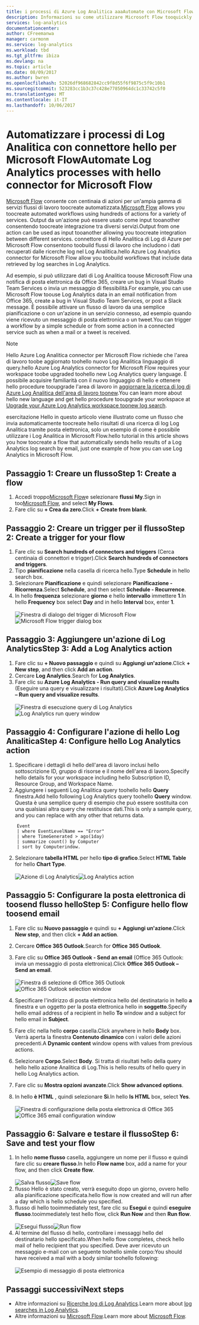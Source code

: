 ```yaml
---
title: i processi di Azure Log Analitica aaaAutomate con Microsoft Flow
description: Informazioni su come utilizzare Microsoft Flow tooquickly automatizzare i processi ripetibili utilizzando il connettore di Azure Log Analitica hello.
services: log-analytics
documentationcenter: 
author: CFreemanwa
manager: carmonm
ms.service: log-analytics
ms.workload: tbd
ms.tgt_pltfrm: ibiza
ms.devlang: na
ms.topic: article
ms.date: 08/09/2017
ms.author: bwren
ms.openlocfilehash: 52026df968682842cc9f8d55f6f9875c5f9c10b1
ms.sourcegitcommit: 523283cc1b3c37c428e77850964dc1c33742c5f0
ms.translationtype: MT
ms.contentlocale: it-IT
ms.lasthandoff: 10/06/2017
---
```

# <a name="automate-log-analytics-processes-with-hello-connector-for-microsoft-flow"></a><span data-ttu-id="4ed98-103">Automatizzare i processi di Log Analitica con connettore hello per Microsoft Flow</span><span class="sxs-lookup"><span data-stu-id="4ed98-103">Automate Log Analytics processes with hello connector for Microsoft Flow</span></span>
<span data-ttu-id="4ed98-104">[Microsoft Flow](https://ms.flow.microsoft.com) consente con centinaia di azioni per un'ampia gamma di servizi flussi di lavoro toocreate automatizzata.</span><span class="sxs-lookup"><span data-stu-id="4ed98-104">[Microsoft Flow](https://ms.flow.microsoft.com) allows you toocreate automated workflows using hundreds of actions for a variety of services.</span></span> <span data-ttu-id="4ed98-105">Output da un'azione può essere usato come input tooanother consentendo toocreate integrazione tra diversi servizi.</span><span class="sxs-lookup"><span data-stu-id="4ed98-105">Output from one action can be used as input tooanother allowing you toocreate integration between different services.</span></span>  <span data-ttu-id="4ed98-106">connettore di Hello Analitica di Log di Azure per Microsoft Flow consentono toobuild flussi di lavoro che includono i dati recuperati dalle ricerche log nel Log Analitica.</span><span class="sxs-lookup"><span data-stu-id="4ed98-106">hello Azure Log Analytics connector for Microsoft Flow allow you toobuild workflows that include data retrieved by log searches in Log Analytics.</span></span>

<span data-ttu-id="4ed98-107">Ad esempio, si può utilizzare dati di Log Analitica toouse Microsoft Flow una notifica di posta elettronica da Office 365, creare un bug in Visual Studio Team Services o invia un messaggio di flessibilità.</span><span class="sxs-lookup"><span data-stu-id="4ed98-107">For example, you can use Microsoft Flow toouse Log Analytics data in an email notification from Office 365, create a bug in Visual Studio Team Services, or post a Slack message.</span></span>  <span data-ttu-id="4ed98-108">È possibile attivare un flusso di lavoro da una semplice pianificazione o con un'azione in un servizio connesso, ad esempio quando viene ricevuto un messaggio di posta elettronica o un tweet.</span><span class="sxs-lookup"><span data-stu-id="4ed98-108">You can trigger a workflow by a simple schedule or from some action in a connected service such as when a mail or a tweet is received.</span></span>  


> [!NOTE]
> <span data-ttu-id="4ed98-109">Hello Azure Log Analitica connector per Microsoft Flow richiede che l'area di lavoro toobe aggiornato toohello nuovo Log Analitica linguaggio di query.</span><span class="sxs-lookup"><span data-stu-id="4ed98-109">hello Azure Log Analytics connector for Microsoft Flow requires your workspace toobe upgraded toohello new Log Analytics query language.</span></span> <span data-ttu-id="4ed98-110">È possibile acquisire familiarità con il nuovo linguaggio di hello e ottenere hello procedure tooupgrade l'area di lavoro in [aggiornare la ricerca di log di Azure Log Analitica dell'area di lavoro toonew](log-analytics-log-search-upgrade.md).</span><span class="sxs-lookup"><span data-stu-id="4ed98-110">You can learn more about hello new language and get hello procedure tooupgrade your workspace at [Upgrade your Azure Log Analytics workspace toonew log search](log-analytics-log-search-upgrade.md).</span></span>  

<span data-ttu-id="4ed98-111">esercitazione Hello in questo articolo viene illustrato come un flusso che invia automaticamente toocreate hello risultati di una ricerca di log Log Analitica tramite posta elettronica, solo un esempio di come è possibile utilizzare i Log Analitica in Microsoft Flow.</span><span class="sxs-lookup"><span data-stu-id="4ed98-111">hello tutorial in this article shows you how toocreate a flow that automatically sends hello results of a Log Analytics log search by email, just one example of how you can use Log Analytics in Microsoft Flow.</span></span> 


## <a name="step-1-create-a-flow"></a><span data-ttu-id="4ed98-112">Passaggio 1: Creare un flusso</span><span class="sxs-lookup"><span data-stu-id="4ed98-112">Step 1: Create a flow</span></span>
1. <span data-ttu-id="4ed98-113">Accedi troppo[Microsoft Flow](http://flow.microsoft.com)e selezionare **flussi My**.</span><span class="sxs-lookup"><span data-stu-id="4ed98-113">Sign in too[Microsoft Flow](http://flow.microsoft.com), and select **My Flows**.</span></span>
2. <span data-ttu-id="4ed98-114">Fare clic su **+ Crea da zero**.</span><span class="sxs-lookup"><span data-stu-id="4ed98-114">Click **+ Create from blank**.</span></span>

## <a name="step-2-create-a-trigger-for-your-flow"></a><span data-ttu-id="4ed98-115">Passaggio 2: Creare un trigger per il flusso</span><span class="sxs-lookup"><span data-stu-id="4ed98-115">Step 2: Create a trigger for your flow</span></span>
1. <span data-ttu-id="4ed98-116">Fare clic su **Search hundreds of connectors and triggers** (Cerca centinaia di connettori e trigger).</span><span class="sxs-lookup"><span data-stu-id="4ed98-116">Click **Search hundreds of connectors and triggers**.</span></span>
2. <span data-ttu-id="4ed98-117">Tipo **pianificazione** nella casella di ricerca hello.</span><span class="sxs-lookup"><span data-stu-id="4ed98-117">Type **Schedule** in hello search box.</span></span>
3. <span data-ttu-id="4ed98-118">Selezionare **Pianificazione** e quindi selezionare **Pianificazione - Ricorrenza**.</span><span class="sxs-lookup"><span data-stu-id="4ed98-118">Select **Schedule**, and then select **Schedule - Recurrence**.</span></span>
4. <span data-ttu-id="4ed98-119">In hello **frequenza** selezionare **giorno** e hello **intervallo** immettere **1**.</span><span class="sxs-lookup"><span data-stu-id="4ed98-119">In hello **Frequency** box select **Day** and in hello **Interval** box, enter **1**.</span></span><br><br><span data-ttu-id="4ed98-120">![Finestra di dialogo del trigger di Microsoft Flow](media/log-analytics-flow-tutorial/flow01.png)</span><span class="sxs-lookup"><span data-stu-id="4ed98-120">![Microsoft Flow trigger dialog box](media/log-analytics-flow-tutorial/flow01.png)</span></span>


## <a name="step-3-add-a-log-analytics-action"></a><span data-ttu-id="4ed98-121">Passaggio 3: Aggiungere un'azione di Log Analytics</span><span class="sxs-lookup"><span data-stu-id="4ed98-121">Step 3: Add a Log Analytics action</span></span>
1. <span data-ttu-id="4ed98-122">Fare clic su **+ Nuovo passaggio** e quindi su **Aggiungi un'azione**.</span><span class="sxs-lookup"><span data-stu-id="4ed98-122">Click **+ New step**, and then click **Add an action**.</span></span>
2. <span data-ttu-id="4ed98-123">Cercare **Log Analytics**.</span><span class="sxs-lookup"><span data-stu-id="4ed98-123">Search for **Log Analytics**.</span></span>
3. <span data-ttu-id="4ed98-124">Fare clic su **Azure Log Analytics - Run query and visualize results** (Eseguire una query e visualizzare i risultati).</span><span class="sxs-lookup"><span data-stu-id="4ed98-124">Click **Azure Log Analytics – Run query and visualize results**.</span></span><br><br><span data-ttu-id="4ed98-125">![Finestra di esecuzione query di Log Analytics](media/log-analytics-flow-tutorial/flow02.png)</span><span class="sxs-lookup"><span data-stu-id="4ed98-125">![Log Analytics run query window](media/log-analytics-flow-tutorial/flow02.png)</span></span>

## <a name="step-4-configure-hello-log-analytics-action"></a><span data-ttu-id="4ed98-126">Passaggio 4: Configurare l'azione di hello Log Analitica</span><span class="sxs-lookup"><span data-stu-id="4ed98-126">Step 4: Configure hello Log Analytics action</span></span>

1. <span data-ttu-id="4ed98-127">Specificare i dettagli di hello dell'area di lavoro inclusi hello sottoscrizione ID, gruppo di risorse e il nome dell'area di lavoro.</span><span class="sxs-lookup"><span data-stu-id="4ed98-127">Specify hello details for your workspace including hello Subscription ID, Resource Group, and Workspace Name.</span></span>
2. <span data-ttu-id="4ed98-128">Aggiungere i seguenti Log Analitica query toohello hello **Query** finestra.</span><span class="sxs-lookup"><span data-stu-id="4ed98-128">Add hello following Log Analytics query toohello **Query** window.</span></span>  <span data-ttu-id="4ed98-129">Questa è una semplice query di esempio che può essere sostituita con una qualsiasi altra query che restituisce dati.</span><span class="sxs-lookup"><span data-stu-id="4ed98-129">This is only a sample query, and you can replace with any other that returns data.</span></span>
```
    Event
    | where EventLevelName == "Error" 
    | where TimeGenerated > ago(1day)
    | summarize count() by Computer
    | sort by Computerindow. 
```

2. <span data-ttu-id="4ed98-130">Selezionare **tabella HTML** per hello **tipo di grafico**.</span><span class="sxs-lookup"><span data-stu-id="4ed98-130">Select **HTML Table** for hello **Chart Type**.</span></span><br><br><span data-ttu-id="4ed98-131">![Azione di Log Analytics](media/log-analytics-flow-tutorial/flow03.png)</span><span class="sxs-lookup"><span data-stu-id="4ed98-131">![Log Analytics action](media/log-analytics-flow-tutorial/flow03.png)</span></span>

## <a name="step-5-configure-hello-flow-toosend-email"></a><span data-ttu-id="4ed98-132">Passaggio 5: Configurare la posta elettronica di toosend flusso hello</span><span class="sxs-lookup"><span data-stu-id="4ed98-132">Step 5: Configure hello flow toosend email</span></span>

1. <span data-ttu-id="4ed98-133">Fare clic su **Nuovo passaggio** e quindi su **+ Aggiungi un'azione**.</span><span class="sxs-lookup"><span data-stu-id="4ed98-133">Click **New step**, and then click **+ Add an action**.</span></span>
2. <span data-ttu-id="4ed98-134">Cercare **Office 365 Outlook**.</span><span class="sxs-lookup"><span data-stu-id="4ed98-134">Search for **Office 365 Outlook**.</span></span>
3. <span data-ttu-id="4ed98-135">Fare clic su **Office 365 Outlook - Send an email** (Office 365 Outlook: invia un messaggio di posta elettronica).</span><span class="sxs-lookup"><span data-stu-id="4ed98-135">Click **Office 365 Outlook – Send an email**.</span></span><br><br><span data-ttu-id="4ed98-136">![Finestra di selezione di Office 365 Outlook](media/log-analytics-flow-tutorial/flow04.png)</span><span class="sxs-lookup"><span data-stu-id="4ed98-136">![Office 365 Outlook selection window](media/log-analytics-flow-tutorial/flow04.png)</span></span>

4. <span data-ttu-id="4ed98-137">Specificare l'indirizzo di posta elettronica hello del destinatario in hello **a** finestra e un oggetto per la posta elettronica hello in **soggetto**.</span><span class="sxs-lookup"><span data-stu-id="4ed98-137">Specify hello email address of a recipient in hello **To** window and a subject for hello email in **Subject**.</span></span>
5. <span data-ttu-id="4ed98-138">Fare clic nella hello **corpo** casella.</span><span class="sxs-lookup"><span data-stu-id="4ed98-138">Click anywhere in hello **Body** box.</span></span>  <span data-ttu-id="4ed98-139">Verrà aperta la finestra **Contenuto dinamico** con i valori delle azioni precedenti.</span><span class="sxs-lookup"><span data-stu-id="4ed98-139">A **Dynamic content** window opens with values from previous actions.</span></span>  
6. <span data-ttu-id="4ed98-140">Selezionare **Corpo**.</span><span class="sxs-lookup"><span data-stu-id="4ed98-140">Select **Body**.</span></span>  <span data-ttu-id="4ed98-141">Si tratta di risultati hello della query hello hello azione Analitica di Log.</span><span class="sxs-lookup"><span data-stu-id="4ed98-141">This is hello results of hello query in hello Log Analytics action.</span></span>
6. <span data-ttu-id="4ed98-142">Fare clic su **Mostra opzioni avanzate**.</span><span class="sxs-lookup"><span data-stu-id="4ed98-142">Click **Show advanced options**.</span></span>
7. <span data-ttu-id="4ed98-143">In hello **è HTML** , quindi selezionare **Sì**.</span><span class="sxs-lookup"><span data-stu-id="4ed98-143">In hello **Is HTML** box, select **Yes**.</span></span><br><br><span data-ttu-id="4ed98-144">![Finestra di configurazione della posta elettronica di Office 365](media/log-analytics-flow-tutorial/flow05.png)</span><span class="sxs-lookup"><span data-stu-id="4ed98-144">![Office 365 email configuration window](media/log-analytics-flow-tutorial/flow05.png)</span></span>

## <a name="step-6-save-and-test-your-flow"></a><span data-ttu-id="4ed98-145">Passaggio 6: Salvare e testare il flusso</span><span class="sxs-lookup"><span data-stu-id="4ed98-145">Step 6: Save and test your flow</span></span>
1. <span data-ttu-id="4ed98-146">In hello **nome flusso** casella, aggiungere un nome per il flusso e quindi fare clic su **creare flusso**.</span><span class="sxs-lookup"><span data-stu-id="4ed98-146">In hello **Flow name** box, add a name for your flow, and then click **Create flow**.</span></span><br><br><span data-ttu-id="4ed98-147">![Salva flusso](media/log-analytics-flow-tutorial/flow06.png)</span><span class="sxs-lookup"><span data-stu-id="4ed98-147">![Save flow](media/log-analytics-flow-tutorial/flow06.png)</span></span>
2. <span data-ttu-id="4ed98-148">flusso Hello è stato creato, verrà eseguito dopo un giorno, ovvero hello alla pianificazione specificata.</span><span class="sxs-lookup"><span data-stu-id="4ed98-148">hello flow is now created and will run after a day which is hello schedule you specified.</span></span> 
3. <span data-ttu-id="4ed98-149">flusso di hello tooimmediately test, fare clic su **Esegui** e quindi **eseguire flusso**.</span><span class="sxs-lookup"><span data-stu-id="4ed98-149">tooimmediately test hello flow, click **Run Now** and then **Run flow**.</span></span><br><br><span data-ttu-id="4ed98-150">![Esegui flusso](media/log-analytics-flow-tutorial/flow07.png)</span><span class="sxs-lookup"><span data-stu-id="4ed98-150">![Run flow](media/log-analytics-flow-tutorial/flow07.png)</span></span>
3. <span data-ttu-id="4ed98-151">Al termine del flusso di hello, controllare i messaggi hello del destinatario hello specificato.</span><span class="sxs-lookup"><span data-stu-id="4ed98-151">When hello flow completes, check hello mail of hello recipient that you specified.</span></span>  <span data-ttu-id="4ed98-152">Deve aver ricevuto un messaggio e-mail con un seguente toohello simile corpo:</span><span class="sxs-lookup"><span data-stu-id="4ed98-152">You should have received a mail with a body similar toohello following:</span></span><br><br>![Esempio di messaggio di posta elettronica](media/log-analytics-flow-tutorial/flow08.png)


## <a name="next-steps"></a><span data-ttu-id="4ed98-154">Passaggi successivi</span><span class="sxs-lookup"><span data-stu-id="4ed98-154">Next steps</span></span>

- <span data-ttu-id="4ed98-155">Altre informazioni su [Ricerche log di Log Analytics](log-analytics-log-search-new.md).</span><span class="sxs-lookup"><span data-stu-id="4ed98-155">Learn more about [log searches in Log Analytics](log-analytics-log-search-new.md).</span></span>
- <span data-ttu-id="4ed98-156">Altre informazioni su [Microsoft Flow](https://ms.flow.microsoft.com).</span><span class="sxs-lookup"><span data-stu-id="4ed98-156">Learn more about [Microsoft Flow](https://ms.flow.microsoft.com).</span></span>




